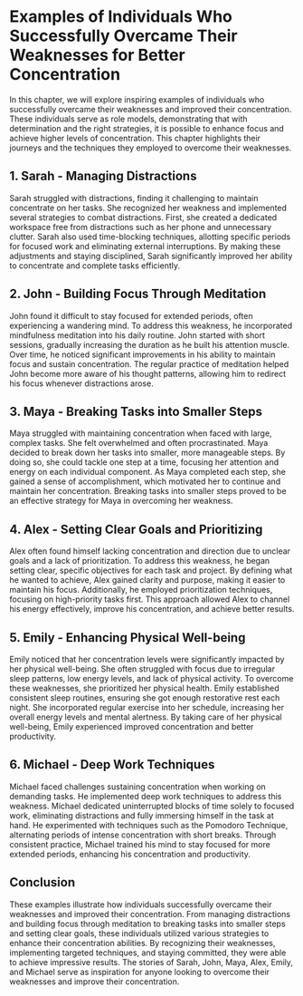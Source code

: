 Examples of Individuals Who Successfully Overcame Their Weaknesses for Better Concentration
====================================================================================================

In this chapter, we will explore inspiring examples of individuals who successfully overcame their weaknesses and improved their concentration. These individuals serve as role models, demonstrating that with determination and the right strategies, it is possible to enhance focus and achieve higher levels of concentration. This chapter highlights their journeys and the techniques they employed to overcome their weaknesses.

**1. Sarah - Managing Distractions**
------------------------------------

Sarah struggled with distractions, finding it challenging to maintain concentrate on her tasks. She recognized her weakness and implemented several strategies to combat distractions. First, she created a dedicated workspace free from distractions such as her phone and unnecessary clutter. Sarah also used time-blocking techniques, allotting specific periods for focused work and eliminating external interruptions. By making these adjustments and staying disciplined, Sarah significantly improved her ability to concentrate and complete tasks efficiently.

**2. John - Building Focus Through Meditation**
-----------------------------------------------

John found it difficult to stay focused for extended periods, often experiencing a wandering mind. To address this weakness, he incorporated mindfulness meditation into his daily routine. John started with short sessions, gradually increasing the duration as he built his attention muscle. Over time, he noticed significant improvements in his ability to maintain focus and sustain concentration. The regular practice of meditation helped John become more aware of his thought patterns, allowing him to redirect his focus whenever distractions arose.

**3. Maya - Breaking Tasks into Smaller Steps**
-----------------------------------------------

Maya struggled with maintaining concentration when faced with large, complex tasks. She felt overwhelmed and often procrastinated. Maya decided to break down her tasks into smaller, more manageable steps. By doing so, she could tackle one step at a time, focusing her attention and energy on each individual component. As Maya completed each step, she gained a sense of accomplishment, which motivated her to continue and maintain her concentration. Breaking tasks into smaller steps proved to be an effective strategy for Maya in overcoming her weakness.

**4. Alex - Setting Clear Goals and Prioritizing**
--------------------------------------------------

Alex often found himself lacking concentration and direction due to unclear goals and a lack of prioritization. To address this weakness, he began setting clear, specific objectives for each task and project. By defining what he wanted to achieve, Alex gained clarity and purpose, making it easier to maintain his focus. Additionally, he employed prioritization techniques, focusing on high-priority tasks first. This approach allowed Alex to channel his energy effectively, improve his concentration, and achieve better results.

**5. Emily - Enhancing Physical Well-being**
--------------------------------------------

Emily noticed that her concentration levels were significantly impacted by her physical well-being. She often struggled with focus due to irregular sleep patterns, low energy levels, and lack of physical activity. To overcome these weaknesses, she prioritized her physical health. Emily established consistent sleep routines, ensuring she got enough restorative rest each night. She incorporated regular exercise into her schedule, increasing her overall energy levels and mental alertness. By taking care of her physical well-being, Emily experienced improved concentration and better productivity.

**6. Michael - Deep Work Techniques**
-------------------------------------

Michael faced challenges sustaining concentration when working on demanding tasks. He implemented deep work techniques to address this weakness. Michael dedicated uninterrupted blocks of time solely to focused work, eliminating distractions and fully immersing himself in the task at hand. He experimented with techniques such as the Pomodoro Technique, alternating periods of intense concentration with short breaks. Through consistent practice, Michael trained his mind to stay focused for more extended periods, enhancing his concentration and productivity.

Conclusion
----------

These examples illustrate how individuals successfully overcame their weaknesses and improved their concentration. From managing distractions and building focus through meditation to breaking tasks into smaller steps and setting clear goals, these individuals utilized various strategies to enhance their concentration abilities. By recognizing their weaknesses, implementing targeted techniques, and staying committed, they were able to achieve impressive results. The stories of Sarah, John, Maya, Alex, Emily, and Michael serve as inspiration for anyone looking to overcome their weaknesses and improve their concentration.

